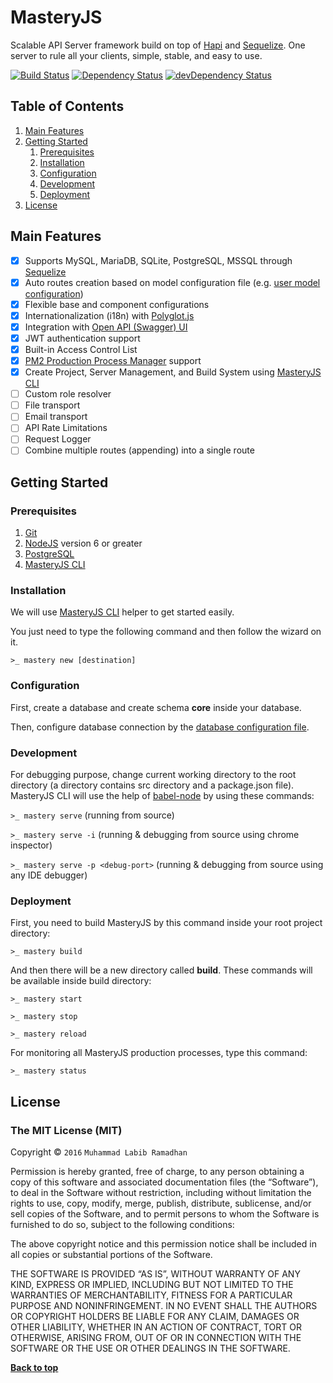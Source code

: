 # MasteryJS

Scalable API Server framework build on top of [Hapi](http://hapijs.com) and [Sequelize](http://sequelizejs.com). One server to rule all your clients, simple, stable, and easy to use.

[![Build Status](https://travis-ci.org/labibramadhan/mastery.svg?branch=master)](https://travis-ci.org/labibramadhan/mastery)
[![Dependency Status](https://david-dm.org/labibramadhan/mastery.svg)](https://david-dm.org/labibramadhan/mastery)
[![devDependency Status](https://david-dm.org/labibramadhan/mastery/dev-status.svg)](https://david-dm.org/labibramadhan/mastery#info=devDependencies)

## Table of Contents
1. [Main Features](#main-features)
1. [Getting Started](#getting-started)
    1. [Prerequisites](#prerequisites)
    1. [Installation](#installation)
    1. [Configuration](#configuration)
    1. [Development](#development)
    1. [Deployment](#deployment)
1. [License](#license)

## Main Features

- [x] Supports MySQL, MariaDB, SQLite, PostgreSQL, MSSQL through [Sequelize](http://docs.sequelizejs.com/en/v3/docs/getting-started/#setting-up-a-connection)
- [x] Auto routes creation based on model configuration file (e.g. [user model configuration](src/core/components/user/user.config.json))
- [x] Flexible base and component configurations
- [x] Internationalization (i18n) with [Polyglot.js](http://airbnb.io/polyglot.js)
- [x] Integration with [Open API (Swagger) UI](http://swagger.io/swagger-ui) 
- [x] JWT authentication support
- [x] Built-in Access Control List
- [x] [PM2 Production Process Manager](https://github.com/Unitech/pm2) support
- [x] Create Project, Server Management, and Build System using [MasteryJS CLI](https://github.com/labibramadhan/mastery-cli)
- [ ] Custom role resolver
- [ ] File transport
- [ ] Email transport
- [ ] API Rate Limitations
- [ ] Request Logger
- [ ] Combine multiple routes (appending) into a single route

## Getting Started

### Prerequisites

1. [Git](https://git-scm.com/downloads)
1. [NodeJS](https://nodejs.org/en/download) version 6 or greater
1. [PostgreSQL](https://www.postgresql.org/download)
1. [MasteryJS CLI](https://github.com/labibramadhan/mastery-cli)

### Installation

We will use [MasteryJS CLI](https://github.com/labibramadhan/mastery-cli) helper to get started easily.

You just need to type the following command and then follow the wizard on it.

```
>_ mastery new [destination]
```

### Configuration

First, create a database and create schema **core** inside your database.

Then, configure database connection by the [database configuration file](src/config/databases/database-main.json).

### Development

For debugging purpose, change current working directory to the root directory (a directory contains src directory and a package.json file). MasteryJS CLI will use the help of [babel-node](https://babeljs.io/docs/usage/cli/#babel-node) by using these commands:

```>_ mastery serve``` (running from source)

```>_ mastery serve -i``` (running & debugging from source using chrome inspector)

```>_ mastery serve -p <debug-port>``` (running & debugging from source using any IDE debugger)

### Deployment

First, you need to build MasteryJS by this command inside your root project directory:

```
>_ mastery build
```

And then there will be a new directory called **build**. These commands will be available inside build directory:

```
>_ mastery start
```

```
>_ mastery stop
```

```
>_ mastery reload
```

For monitoring all MasteryJS production processes, type this command:

```
>_ mastery status
```

## License

### The MIT License (MIT)

Copyright © `2016` `Muhammad Labib Ramadhan`

Permission is hereby granted, free of charge, to any person
obtaining a copy of this software and associated documentation
files (the “Software”), to deal in the Software without
restriction, including without limitation the rights to use,
copy, modify, merge, publish, distribute, sublicense, and/or sell
copies of the Software, and to permit persons to whom the
Software is furnished to do so, subject to the following
conditions:

The above copyright notice and this permission notice shall be
included in all copies or substantial portions of the Software.

THE SOFTWARE IS PROVIDED “AS IS”, WITHOUT WARRANTY OF ANY KIND,
EXPRESS OR IMPLIED, INCLUDING BUT NOT LIMITED TO THE WARRANTIES
OF MERCHANTABILITY, FITNESS FOR A PARTICULAR PURPOSE AND
NONINFRINGEMENT. IN NO EVENT SHALL THE AUTHORS OR COPYRIGHT
HOLDERS BE LIABLE FOR ANY CLAIM, DAMAGES OR OTHER LIABILITY,
WHETHER IN AN ACTION OF CONTRACT, TORT OR OTHERWISE, ARISING
FROM, OUT OF OR IN CONNECTION WITH THE SOFTWARE OR THE USE OR
OTHER DEALINGS IN THE SOFTWARE.

**[Back to top](#table-of-contents)**
